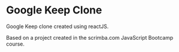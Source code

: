 # Google Keep Clone
Google Keep clone created using reactJS.

Based on a project created in the scrimba.com JavaScript Bootcamp course.